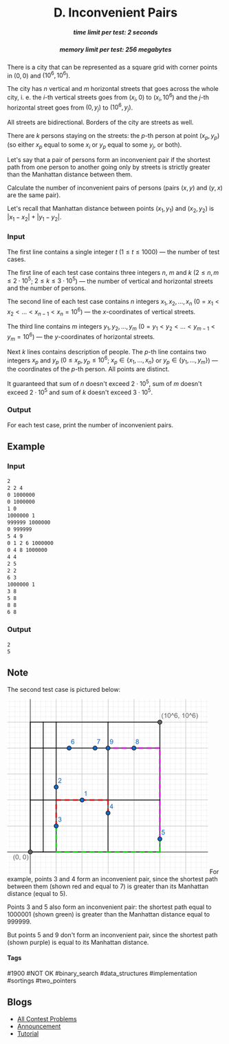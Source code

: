 <h1 style='text-align: center;'> D. Inconvenient Pairs</h1>

<h5 style='text-align: center;'>time limit per test: 2 seconds</h5>
<h5 style='text-align: center;'>memory limit per test: 256 megabytes</h5>

There is a city that can be represented as a square grid with corner points in $(0, 0)$ and $(10^6, 10^6)$.

The city has $n$ vertical and $m$ horizontal streets that goes across the whole city, i. e. the $i$-th vertical streets goes from $(x_i, 0)$ to $(x_i, 10^6)$ and the $j$-th horizontal street goes from $(0, y_j)$ to $(10^6, y_j)$. 

All streets are bidirectional. Borders of the city are streets as well.

There are $k$ persons staying on the streets: the $p$-th person at point $(x_p, y_p)$ (so either $x_p$ equal to some $x_i$ or $y_p$ equal to some $y_j$, or both).

Let's say that a pair of persons form an inconvenient pair if the shortest path from one person to another going only by streets is strictly greater than the Manhattan distance between them.

Calculate the number of inconvenient pairs of persons (pairs $(x, y)$ and $(y, x)$ are the same pair).

Let's recall that Manhattan distance between points $(x_1, y_1)$ and $(x_2, y_2)$ is $|x_1 - x_2| + |y_1 - y_2|$.

### Input

The first line contains a single integer $t$ ($1 \le t \le 1000$) — the number of test cases.

The first line of each test case contains three integers $n$, $m$ and $k$ ($2 \le n, m \le 2 \cdot 10^5$; $2 \le k \le 3 \cdot 10^5$) — the number of vertical and horizontal streets and the number of persons.

The second line of each test case contains $n$ integers $x_1, x_2, \dots, x_n$ ($0 = x_1 < x_2 < \dots < x_{n - 1} < x_n = 10^6$) — the $x$-coordinates of vertical streets.

The third line contains $m$ integers $y_1, y_2, \dots, y_m$ ($0 = y_1 < y_2 < \dots < y_{m - 1} < y_m = 10^6$) — the $y$-coordinates of horizontal streets.

Next $k$ lines contains description of people. The $p$-th line contains two integers $x_p$ and $y_p$ ($0 \le x_p, y_p \le 10^6$; $x_p \in \{x_1, \dots, x_n\}$ or $y_p \in \{y_1, \dots, y_m\}$) — the coordinates of the $p$-th person. All points are distinct.

It guaranteed that sum of $n$ doesn't exceed $2 \cdot 10^5$, sum of $m$ doesn't exceed $2 \cdot 10^5$ and sum of $k$ doesn't exceed $3 \cdot 10^5$.

### Output

For each test case, print the number of inconvenient pairs.

## Example

### Input


```text
2
2 2 4
0 1000000
0 1000000
1 0
1000000 1
999999 1000000
0 999999
5 4 9
0 1 2 6 1000000
0 4 8 1000000
4 4
2 5
2 2
6 3
1000000 1
3 8
5 8
8 8
6 8
```
### Output


```text
2
5
```
## Note

The second test case is pictured below: 

 ![](images/d4825d4e4f7a25b94148de004d8ad84cd243f9cb.png) For example, points $3$ and $4$ form an inconvenient pair, since the shortest path between them (shown red and equal to $7$) is greater than its Manhattan distance (equal to $5$).

Points $3$ and $5$ also form an inconvenient pair: the shortest path equal to $1000001$ (shown green) is greater than the Manhattan distance equal to $999999$.

But points $5$ and $9$ don't form an inconvenient pair, since the shortest path (shown purple) is equal to its Manhattan distance.



#### Tags 

#1900 #NOT OK #binary_search #data_structures #implementation #sortings #two_pointers 

## Blogs
- [All Contest Problems](../Educational_Codeforces_Round_113_(Rated_for_Div._2).md)
- [Announcement](../blogs/Announcement.md)
- [Tutorial](../blogs/Tutorial.md)
